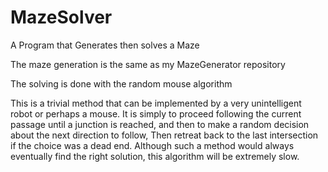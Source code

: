 # MazeSolver

A Program that Generates then solves a Maze

 The maze generation is the same as my MazeGenerator repository
 
 The solving is done with the random mouse algorithm
 
 This is a trivial method that can be implemented by a very unintelligent robot or perhaps a mouse. It is simply to proceed following the current passage until a junction is reached, and then to make a random decision about the next direction to follow, Then retreat back to the last intersection if the choice was a dead end. Although such a method would always eventually find the right solution, this algorithm will be extremely slow.
